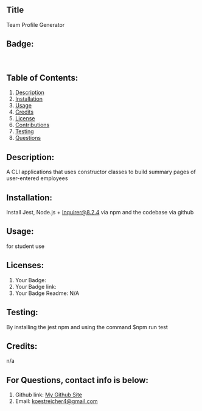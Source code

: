 
  ## Title
  Team Profile Generator</br>
  ## Badge:
   </br>

   ## Table of Contents:
  1. [Description](#description)
  2. [Installation](#installation)
  3. [Usage](#usage)
  4. [Credits](#credits)
  5. [License](#license)
  7. [Contributions](#contribute)
  8. [Testing](#test)
  9. [Questions](#questions)</br>
  ## Description:
  A CLI applications that uses constructor classes to build summary pages of user-entered employees</br>
  ## Installation:
  Install Jest, Node.js + Inquirer@8.2.4 via npm and the codebase via github</br>
  ## Usage:
  for student use</br>
  ## Licenses:
1. Your Badge: </br>
2. Your Badge link: </br>
3. Your Badge Readme: N/A</br>

  ## Testing:
  By installing the jest npm and using the command $npm run test</br>

  ## Credits:
  n/a</br>

  ## For Questions, contact info is below:
  1. Github link: <a href = "https://github.com/crackerbox123">My Github Site</a></br>
  2. Email: koestreicher4@gmail.com </br>
